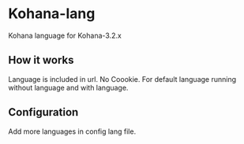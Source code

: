 Kohana-lang
===========

Kohana language for Kohana-3.2.x

How it works
------------

Language is included in url.
No Coookie.
For default language running without language and with language.


Configuration
-------------

Add more languages in config lang file.
